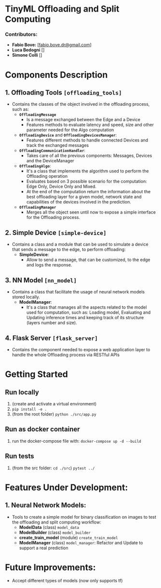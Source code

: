 # TinyML Offloading and Split Computing

### Contributors: 
- **Fabio Bove:** [fabio.bove.dr@gmail.com]
- **Luca Bedogni** []
- **Simone Colli** []

# Components Description

## 1. Offloading Tools `[offloading_tools]`
   - Contains the classes of the object involved in the offloading process, such as:
     - **`OffloadingMessage`**
       - Is a message exchanged between the Edge and a Device
       - Features methods to evaluate latency and speed, size and other parameter needed for the Algo computation
     - **`OffloadingDevice`** and **`OffloadingDevicesManager`**:
       - Features different methods to handle connected Devices and track the exchanged messages
     - **`OffloadingCommunicationHandler`**:
       - Takes care of all the previous components: Messages, Devices and the DeviceManager
     - **`OffloadingAlgo`**:
       - It's a class that implements the algorithm used to perform the Offloading operation
       - Evaluates based on 3 possible scenario for the computation: Edge Only, Device Only and Mixed.
       - At the end of the computation return the information about the best offloading layer for a given model, network state and capabilities of the devices involved in the prediction.
     - **`OffloadingManager`**
       - Merges all the object seen until now to expose a simple interface for the Offloading process.

## 2. Simple Device `[simple-device]`
   - Contains a class and a module that can be used to simulate a device that sends a message to the edge, to perform offloading:
     - **SimpleDevice**:
       - Allow to send a message, that can be customized, to the edge and logs the response.

## 3. NN Model `[nn_model]`
   - Contains a class that facilitate the usage of neural network models stored locally.
     - **ModelManager**:
       - It's a class that manages all the aspects related to the model used for computation, such as: Loading model, Evaluating and Updating inference times and keeping track of its structure (layers number and size).

## 4. Flask Server `[flask_server]`
- Contains the component needed to expose a web application layer to handle the whole Offloading process via RESTful APIs


# Getting Started

## Run locally
1. (create and activate a virtual environment)
2. `pip install -e .`
3. (from the root folder)  `python ./src/app.py`

## Run as docker container
1. run the docker-compose file with: `docker-compose up -d --build`

## Run tests
1. (from the src folder: `cd ./src`) `pytest ../`



# Features Under Development:
 ## 1. Neural Network Models:
- Tools to create a simple model for binary classification on images to test the offloading and split computing workflow:
  - **ModelData** (class) `model_data`
  - **ModelBuilder** (class) `model_builder`
  - **create_train_model** (module) `create_train_model`
  - **ModelManager** (class) `model_manager`: Refactor and Update to support a real prediction
  
# Future Improvements:
 - Accept different types of models (now only supports tf)